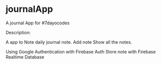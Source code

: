 # journalApp
A journal App for #7dayocodes

Description:

A app to Note daily journal note.
Add note 
Show  all the notes.

Using Google Authentication with Firebase Auth
Store note with Firebase Realtime Database



